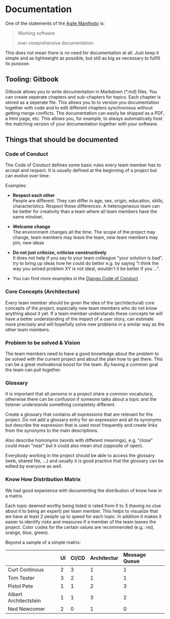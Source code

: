 # Documentation

One of the statements of the [Agile Manifesto](http://agilemanifesto.org/principles.html "Agile Manifesto") is:

> Working software
>
> over comprehensive documentation.

This does not mean there is no need for documentation at all. Just keep it simple and as lightweight as possible, but still as big as necessary to fulfill its purpose.

## Tooling: Gitbook

Gitbook allows you to write documentation in Markdown \(\*.md\) files. You can create seperate chapters and sub-chapters for topics. Each chapter is stored as a seperate file. This allows you to to version you documentation together with code and to edit different chapters synchronious without getting merge conflicts. The documentation can easily be shipped as a PDF, a html page, etc. This allows you, for example, to always automatically host the matching version of your documentation together with your software.

## Things that should be documented

### Code of Conduct

The Code of Conduct defines some basic rules every team member has to accept and respect. It is usually defined at the beginning of a project but can evolve over time:

Examples:

* **Respect each other**  
  People are different. They can differ in age, sex, origin, education, skills, characteristics. Respect these differences. A heterogeneous team can be better for creativity than a team where all team members have the same mindset.

* **Welcome change**  
  The environment changes all the time. The scope of the project may change, team members may leave the team, new team members may join, new ideas

* **Do not just criticize, criticise constructively**  
  It does not help if you say to your team colleague "your solution is bad", try to bring up ideas how he could do better e.g. by saying "I think the way you solved problem XY is not ideal, wouldn't it be better if you ...".

* You can find more examples in the [Django Code of Conduct](https://www.djangoproject.com/conduct/)

### Core Concepts  \(Architecture\)

Every team member should be given the idea of the \(architectural\) core concepts of the project, especially new team members who do not know anything about it yet. If a team member understands these concepts he will have a better understanding of the impact of a user story, can estimate more precisely and will hopefully solve new problems in a similar way as the other team members.

### Problem to be solved & Vision

The team members need to have a good knowledge about the problem to be solved with the current project and about the plan how to get there. This can be a great motivational boost for the team. By having a common goal the team can pull together.

### Glossary

It is important that all persons in a project share a common vocabulary, otherwise there can be confusion if someone talks about a topic and the listener understands something completely different.

Create a glossary that contains all expressions that are relevant for the project. Do not add a glossary entry for an expression and all its synonyms but describe the expression that is used most frequently and create links from the synonyms to the main descriptions.

Also describe homonyms \(words with different meanings\), e.g. "close" could mean "near" but it could also mean shut \(opposite of open\).

Everybody working in the project should be able to access the glossary \(web, shared file, ...\) and usually it is good practice that the glossary can be edited by everyone as well.

### Know How Distribution Matrix

We had good experience with documenting the distribution of know how in a matrix.

Each topic deemed worthy being listed is rated from 0 to 3 \(having no clue about it to being an expert\) per team member. This helps to visualize that we have at least 2 people up to speed for each topic. In addition it makes it easier to identify risks and measures if a member of the team leaves the project. Color codes for the certain values are recommended \(e.g.: red, orange, blue, green\).

Beyond a sample of a simple matrix:

|  | UI | CI/CD | Architectur | Message Queue |
| :--- | :--- | :--- | :--- | :--- |
| Curt Continous | 2 | 3 | 1 | 1 |
| Tom Tester | 3 | 2 | 1 | 1 |
| Pistol Pete | 1 | 1 | 2 | 3 |
| Albert Architectstein | 1 | 1 | 3 | 2 |
| Ned Newcomer | 2 | 0 | 1 | 0 |



